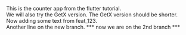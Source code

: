 This is the counter app from the flutter tutorial.  
We will also try the GetX version.
The GetX version should be shorter.  
Now adding some text from feat_123.  
Another line on the new branch.
*** now we are on the 2nd branch ***  
